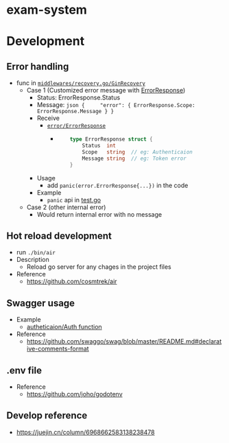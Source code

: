 # exam-system


# Development

## Error handling
*   func in [`middlewares/recovery.go/GinRecovery`](middlewares/recovery.go)
    *   Case 1 (Customized error message with [ErrorResponse](error/error.go))
        *   Status:     ErrorResponse.Status
        *   Message:    ```json
                        {    
                            "error": {
                                ErrorResponse.Scope: ErrorResponse.Message
                            }
                        }
                        ```
        *   Receive
            *   [`error/ErrorResponse`](error/error.go)
                *   ``` go
                        type ErrorResponse struct {
                            Status  int
                            Scope   string  // eg: Authenticaion
                            Message string  // eg: Token error  
                        }
                    ```
        *   Usage
            *   add `panic(error.ErrorResponse{...})` in the code
        *   Example
            *   `panic` api in [test.go](router/test.go)
    *   Case 2 (other internal error)
        *   Would return internal error with no message
        
## Hot reload development
*   run `./bin/air`
*   Description
    *   Reload go server for any chages in the project files
*   Reference
    *   https://github.com/cosmtrek/air


## Swagger usage
*   Example
    *   [autheticaion/Auth function](authentication/authentication.go)
*   Reference
    *   https://github.com/swaggo/swag/blob/master/README.md#declarative-comments-format

## .env file
*   Reference
    *   https://github.com/joho/godotenv

## Develop reference
*   https://juejin.cn/column/6968662583138238478